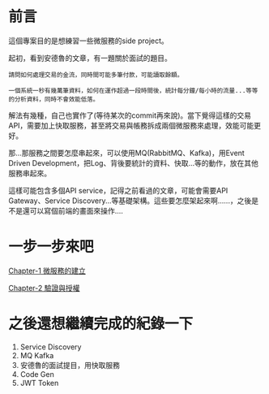 # 前言

這個專案目的是想練習一些微服務的side project。

起初，看到安德魯的文章，有一題關於面試的題目。

```
請問如何處理交易的金流，同時間可能多筆付款，可能讀取餘額。

一個系統一秒有幾萬筆資料，如何在運作超過一段時間後，統計每分鐘/每小時的流量...等等的分析資料，同時不會效能低落。
```

解法有幾種，自己也實作了(等待某次的commit再來說)。當下覺得這樣的交易API，需要加上快取服務，甚至將交易與帳務拆成兩個微服務來處理，效能可能更好。

那...那服務之間要怎麼串起來，可以使用MQ(RabbitMQ、Kafka)，用Event Driven Development，把Log、背後要統計的資料、快取...等的動作，放在其他服務串起來。

這樣可能包含多個API service，記得之前看過的文章，可能會需要API Gateway、Service Discovery...等基礎架構。這些要怎麼架起來啊......，之後是不是還可以寫個前端的畫面來操作....

# 一步一步來吧
[Chapter-1 微服務的建立](Chapter/Chapter-1.md)

[Chapter-2 驗證與授權  ](Chapter/Chapter-2.md)


# 之後還想繼續完成的紀錄一下
1. Service Discovery
2. MQ Kafka
3. 安德魯的面試提目，用快取服務
4. Code Gen
5. JWT Token 